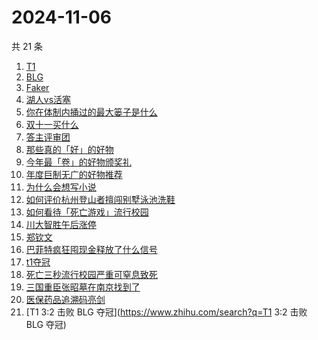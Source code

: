 # 2024-11-06

共 21 条

<!-- BEGIN ZHIHUSEARCH -->
<!-- 最后更新时间 Wed Nov 06 2024 18:22:27 GMT+0800 (China Standard Time) -->
1. [T1](https://www.zhihu.com/search?q=T1)
1. [BLG](https://www.zhihu.com/search?q=BLG)
1. [Faker](https://www.zhihu.com/search?q=Faker)
1. [湖人vs活塞](https://www.zhihu.com/search?q=湖人vs活塞)
1. [你在体制内捅过的最大篓子是什么](https://www.zhihu.com/search?q=你在体制内捅过的最大篓子是什么)
1. [双十一买什么](https://www.zhihu.com/search?q=双十一买什么)
1. [答主评审团](https://www.zhihu.com/search?q=答主评审团)
1. [那些真的「好」的好物](https://www.zhihu.com/search?q=那些真的「好」的好物)
1. [今年最「卷」的好物颁奖礼](https://www.zhihu.com/search?q=今年最「卷」的好物颁奖礼)
1. [年度巨制无广的好物推荐](https://www.zhihu.com/search?q=年度巨制无广的好物推荐)
1. [为什么会想写小说](https://www.zhihu.com/search?q=为什么会想写小说)
1. [如何评价杭州登山者擅闯别墅泳池洗鞋](https://www.zhihu.com/search?q=如何评价杭州登山者擅闯别墅泳池洗鞋)
1. [如何看待「死亡游戏」流行校园](https://www.zhihu.com/search?q=如何看待「死亡游戏」流行校园)
1. [川大智胜午后涨停](https://www.zhihu.com/search?q=川大智胜午后涨停)
1. [郑钦文](https://www.zhihu.com/search?q=郑钦文)
1. [巴菲特疯狂囤现金释放了什么信号](https://www.zhihu.com/search?q=巴菲特疯狂囤现金释放了什么信号)
1. [t1夺冠](https://www.zhihu.com/search?q=t1夺冠)
1. [死亡三秒流行校园严重可窒息致死](https://www.zhihu.com/search?q=死亡三秒流行校园严重可窒息致死)
1. [三国重臣张昭墓在南京找到了](https://www.zhihu.com/search?q=三国重臣张昭墓在南京找到了)
1. [医保药品追溯码亮剑](https://www.zhihu.com/search?q=医保药品追溯码亮剑)
1. [T1 3:2 击败 BLG 夺冠](https://www.zhihu.com/search?q=T1 3:2 击败 BLG 夺冠)
<!-- END ZHIHUSEARCH -->
